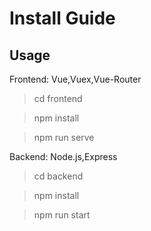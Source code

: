 # Install Guide

## Usage
  Frontend: Vue,Vuex,Vue-Router
  > cd frontend

  > npm install

  > npm run serve

  Backend: Node.js,Express
  >cd backend

  >npm install

  >npm run start
